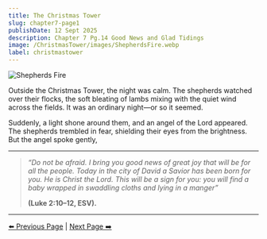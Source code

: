 ```yaml
---
title: The Christmas Tower
slug: chapter7-page1
publishDate: 12 Sept 2025
description: Chapter 7 Pg.14 Good News and Glad Tidings
image: /ChristmasTower/images/ShepherdsFire.webp
label: christmastower
---
```


![Shepherds Fire](/ChristmasTower/images/ShepherdsFire.webp)

Outside the Christmas Tower, the night was calm. The shepherds watched over their flocks, the soft bleating of lambs mixing with the quiet wind across the fields. It was an ordinary night—or so it seemed.

Suddenly, a light shone around them, and an angel of the Lord appeared. The shepherds trembled in fear, shielding their eyes from the brightness. But the angel spoke gently,

---

> *“Do not be afraid. I bring you good news of great joy that will be for all the people. Today in the city of David a Savior has been born for you. He is Christ the Lord. This will be a sign for you: you will find a baby wrapped in swaddling cloths and lying in a manger”*
>
> **(Luke 2:10–12, ESV).**

---

[⬅️ Previous Page](chapter6-page2) | [Next Page ➡️](chapter7-page2)
